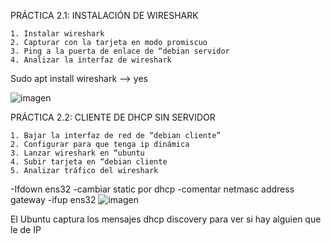 PRÁCTICA 2.1: INSTALACIÓN DE WIRESHARK

    1. Instalar wireshark
    2. Capturar con la tarjeta en modo promiscuo
    3. Ping a la puerta de enlace de “debian servidor
    4. Analizar la interfaz de wireshark

Sudo apt install wireshark --> yes

![imagen](https://github.com/user-attachments/assets/923c2567-ff9d-4747-b104-7f59d5bebc18)

PRÁCTICA 2.2: CLIENTE DE DHCP SIN SERVIDOR

    1. Bajar la interfaz de red de “debian cliente”
    2. Configurar para que tenga ip dinámica
    3. Lanzar wireshark en “ubuntu
    4. Subir tarjeta en “debian cliente
    5. Analizar tráfico del wireshark



-Ifdown ens32
-cambiar static por dhcp 
-comentar netmasc address gateway
-ifup ens32
![imagen](https://github.com/user-attachments/assets/1c123853-bea1-4bc0-938f-e59b333203ae)



El Ubuntu captura los mensajes dhcp discovery para ver si hay alguien que le de IP 

